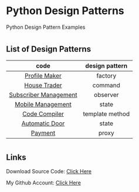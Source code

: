 # Python Design Patterns

Python Design Pattern Examples

#

## List of Design Patterns

|                  code                  | design pattern  |
| :------------------------------------: | :-------------: |
|      [Profile Maker](profile.py)       |     factory     |
|        [House Trader](house.py)        |     command     |
| [Subscriber Management](subscriber.py) |    observer     |
|     [Mobile Management](mobile.py)     |      state      |
|      [Code Compiler](compiler.py)      | template method |
|  [Automatic Door](automatic_door.py)   |      state      |
|         [Payment](payment.py)          |      proxy      |

#

## Links

Download Source Code: [Click Here](https://github.com/dori-dev/python-design-patterns/archive/refs/heads/master.zip)

My Github Account: [Click Here](https://github.com/dori-dev/)
